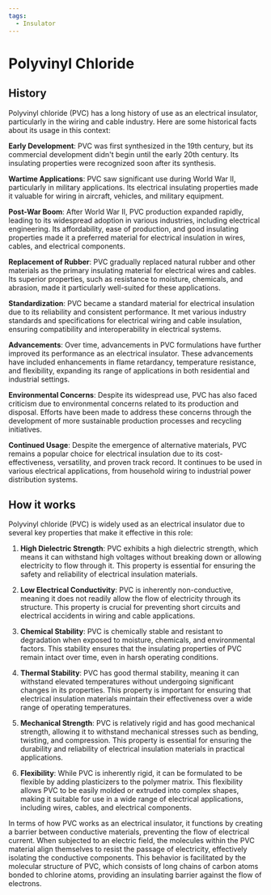 ```yaml
---
tags:
  - Insulator
---
```


<head>
    <meta charset="UTF-8">
    <meta name="viewport" content="width=device-width, initial-scale=1.0">
    <meta name="description" content="Welcome to ac-electricity! Here you will learn more about electricity, the different components used to make an electrical circuit as well as their features and use cases.">
    <meta name="keywords" content="alexis carbillet, carbillet, electricity, capacitors, conductors, diodes, electronic, energy source, hardware, home appliances, inductors, insulators, resistors, semi-conductors">
    <meta name="author" content="Alexis Carbillet ">
</head>

# Polyvinyl Chloride

## History

Polyvinyl chloride (PVC) has a long history of use as an electrical insulator, particularly in the wiring and cable industry. Here are some historical facts about its usage in this context:

**Early Development**: PVC was first synthesized in the 19th century, but its commercial development didn't begin until the early 20th century. Its insulating properties were recognized soon after its synthesis.

**Wartime Applications**: PVC saw significant use during World War II, particularly in military applications. Its electrical insulating properties made it valuable for wiring in aircraft, vehicles, and military equipment.

**Post-War Boom**: After World War II, PVC production expanded rapidly, leading to its widespread adoption in various industries, including electrical engineering. Its affordability, ease of production, and good insulating properties made it a preferred material for electrical insulation in wires, cables, and electrical components.

**Replacement of Rubber**: PVC gradually replaced natural rubber and other materials as the primary insulating material for electrical wires and cables. Its superior properties, such as resistance to moisture, chemicals, and abrasion, made it particularly well-suited for these applications.

**Standardization**: PVC became a standard material for electrical insulation due to its reliability and consistent performance. It met various industry standards and specifications for electrical wiring and cable insulation, ensuring compatibility and interoperability in electrical systems.

**Advancements**: Over time, advancements in PVC formulations have further improved its performance as an electrical insulator. These advancements have included enhancements in flame retardancy, temperature resistance, and flexibility, expanding its range of applications in both residential and industrial settings.

**Environmental Concerns**: Despite its widespread use, PVC has also faced criticism due to environmental concerns related to its production and disposal. Efforts have been made to address these concerns through the development of more sustainable production processes and recycling initiatives.

**Continued Usage**: Despite the emergence of alternative materials, PVC remains a popular choice for electrical insulation due to its cost-effectiveness, versatility, and proven track record. It continues to be used in various electrical applications, from household wiring to industrial power distribution systems.

## How it works

Polyvinyl chloride (PVC) is widely used as an electrical insulator due to several key properties that make it effective in this role:

1. **High Dielectric Strength**: PVC exhibits a high dielectric strength, which means it can withstand high voltages without breaking down or allowing electricity to flow through it. This property is essential for ensuring the safety and reliability of electrical insulation materials.

2. **Low Electrical Conductivity**: PVC is inherently non-conductive, meaning it does not readily allow the flow of electricity through its structure. This property is crucial for preventing short circuits and electrical accidents in wiring and cable applications.

3. **Chemical Stability**: PVC is chemically stable and resistant to degradation when exposed to moisture, chemicals, and environmental factors. This stability ensures that the insulating properties of PVC remain intact over time, even in harsh operating conditions.

4. **Thermal Stability**: PVC has good thermal stability, meaning it can withstand elevated temperatures without undergoing significant changes in its properties. This property is important for ensuring that electrical insulation materials maintain their effectiveness over a wide range of operating temperatures.

5. **Mechanical Strength**: PVC is relatively rigid and has good mechanical strength, allowing it to withstand mechanical stresses such as bending, twisting, and compression. This property is essential for ensuring the durability and reliability of electrical insulation materials in practical applications.

6. **Flexibility**: While PVC is inherently rigid, it can be formulated to be flexible by adding plasticizers to the polymer matrix. This flexibility allows PVC to be easily molded or extruded into complex shapes, making it suitable for use in a wide range of electrical applications, including wires, cables, and electrical components.

In terms of how PVC works as an electrical insulator, it functions by creating a barrier between conductive materials, preventing the flow of electrical current. When subjected to an electric field, the molecules within the PVC material align themselves to resist the passage of electricity, effectively isolating the conductive components. This behavior is facilitated by the molecular structure of PVC, which consists of long chains of carbon atoms bonded to chlorine atoms, providing an insulating barrier against the flow of electrons.
